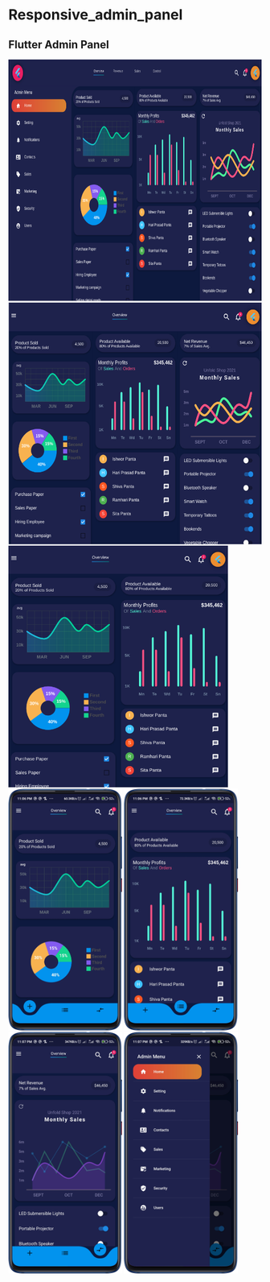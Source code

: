 # Responsive_admin_panel

## Flutter Admin Panel 

<img height="480px" src="screenshots/desktop_ss.png" > 
<img height="480px" src="screenshots/large_tab_ss.png" > 
<img height="480px" src="screenshots/small_tab_ss.png" >
<img height="480px" src="screenshots/mobile_first_ss.png" > 
<img height="480px" src="screenshots/mobile_sec_ss.png" > 
<img height="480px" src="screenshots/mobile_third_ss.png" > 
<img height="480px" src="screenshots/mobile_drawer_ss.png" > 

